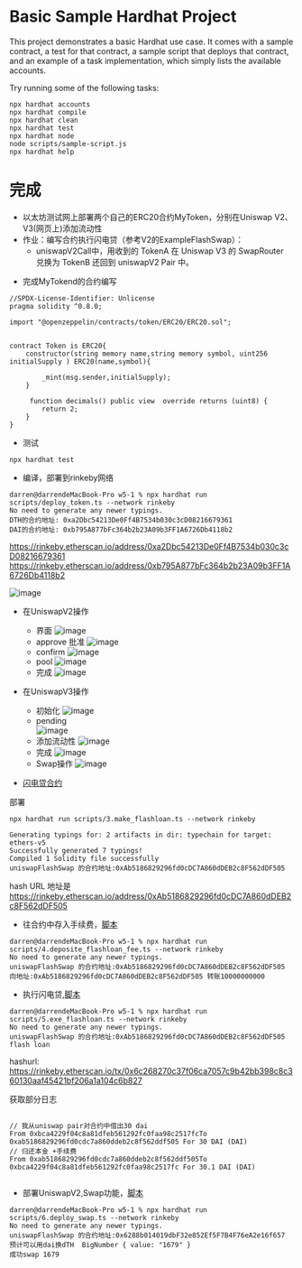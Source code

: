# Basic Sample Hardhat Project

This project demonstrates a basic Hardhat use case. It comes with a sample contract, a test for that contract, a sample script that deploys that contract, and an example of a task implementation, which simply lists the available accounts.

Try running some of the following tasks:

```shell
npx hardhat accounts
npx hardhat compile
npx hardhat clean
npx hardhat test
npx hardhat node
node scripts/sample-script.js
npx hardhat help
```


# 完成

* 以太坊测试网上部署两个自己的ERC20合约MyToken，分别在Uniswap V2、V3(网页上)添加流动性
* 作业：编写合约执行闪电贷（参考V2的ExampleFlashSwap）：
   * uniswapV2Call中，用收到的 TokenA 在 Uniswap V3 的 SwapRouter 兑换为 TokenB 还回到 uniswapV2 Pair 中。



- 完成MyTokend的合约编写 

```
//SPDX-License-Identifier: Unlicense
pragma solidity ^0.8.0;

import "@openzeppelin/contracts/token/ERC20/ERC20.sol";


contract Token is ERC20{
    constructor(string memory name,string memory symbol, uint256 initialSupply ) ERC20(name,symbol){

        _mint(msg.sender,initialSupply);
    }

     function decimals() public view  override returns (uint8) {
        return 2;
    }
}
```

- 测试

```
npx hardhat test
```

- 编译，部署到rinkeby网络

```
darren@darrendeMacBook-Pro w5-1 % npx hardhat run scripts/deploy_token.ts --network rinkeby
No need to generate any newer typings.
DTH的合约地址: 0xa2Dbc54213De0Ff4B7534b030c3cD08216679361
DAI的合约地址: 0xb795A877bFc364b2b23A09b3FF1A6726Db4118b2
```
https://rinkeby.etherscan.io/address/0xa2Dbc54213De0Ff4B7534b030c3cD08216679361
https://rinkeby.etherscan.io/address/0xb795A877bFc364b2b23A09b3FF1A6726Db4118b2


![image](./img/token.png)


- 在UniswapV2操作
  - 界面
    ![image](./img/pool.png)
  - approve 批准
    ![image](./img/2approve.png)  
  - confirm 
    ![image](./img/3confirm.png)  
  - pool
    ![image](./img/4pool.png)
  - 完成
    ![image](./img/done.png)   

- 在UniswapV3操作
  - 初始化
    ![image](./img/6v3-init.png)
  - pending  
    ![image](./img/7.v3-pending.png)
  - 添加流动性
    ![image](./img/8v3-add.png)
  - 完成
    ![image](./img/10.done.png)   
  - Swap操作
    ![image](./img/11v3swap.png)   



- [闪电贷合约](w5-1/contracts/TestUniswapFlashSwap.sol)

部署 
```
npx hardhat run scripts/3.make_flashloan.ts --network rinkeby 

Generating typings for: 2 artifacts in dir: typechain for target: ethers-v5
Successfully generated 7 typings!
Compiled 1 Solidity file successfully
uniswapFlashSwap 的合约地址:0xAb5186829296fd0cDC7A860dDEB2c8F562dDF505
```

hash URL 地址是 https://rinkeby.etherscan.io/address/0xAb5186829296fd0cDC7A860dDEB2c8F562dDF505


- 往合约中存入手续费，[脚本](w5-1/scripts/4.deposite_flashloan_fee.ts)
 ```
darren@darrendeMacBook-Pro w5-1 % npx hardhat run scripts/4.deposite_flashloan_fee.ts --network rinkeby
No need to generate any newer typings.
uniswapFlashSwap 的合约地址:0xAb5186829296fd0cDC7A860dDEB2c8F562dDF505
向地址:0xAb5186829296fd0cDC7A860dDEB2c8F562dDF505 转账10000000000
 ``` 



- 执行闪电贷,[脚本](w5-1/scripts/5.exe_flashloan.ts)
```
darren@darrendeMacBook-Pro w5-1 % npx hardhat run scripts/5.exe_flashloan.ts --network rinkeby
No need to generate any newer typings.
uniswapFlashSwap 的合约地址:0xAb5186829296fd0cDC7A860dDEB2c8F562dDF505
flash loan

```

hashurl: https://rinkeby.etherscan.io/tx/0x6c268270c37f06ca7057c9b42bb398c8c360130aaf45421bf206a1a104c6b827

获取部分日志

```

// 我从uniswap pair对合约中借出30 dai
From 0xbca4229f04c8a81dfeb561292fc0faa98c2517fcTo 0xab5186829296fd0cdc7a860ddeb2c8f562ddf505 For 30 DAI (DAI)
// 归还本金 +手续费
From 0xab5186829296fd0cdc7a860ddeb2c8f562ddf505To 0xbca4229f04c8a81dfeb561292fc0faa98c2517fc For 30.1 DAI (DAI)


```




- 部署UniswapV2,Swap功能，[脚本](w5-1/scripts/6.deploy_swap.ts)

```
darren@darrendeMacBook-Pro w5-1 % npx hardhat run scripts/6.deploy_swap.ts --network rinkeby
No need to generate any newer typings.
uniswapFlashSwap 的合约地址:0x6288b014019dbF32e852Ef5F7B4F76eA2e16f657
预计可以用dai换dTH  BigNumber { value: "1679" }
成功swap 1679
```






